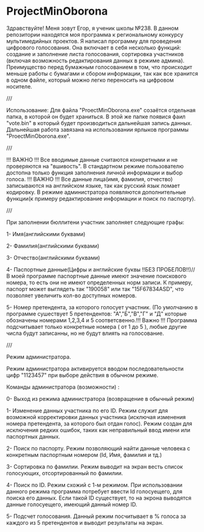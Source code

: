 # ProjectMinOborona
Здравствуйте! Меня зовут Егор, я ученик школы №238. 
В данном репозитории находятся моя программа к региональному конкурсу мультимедийных проектов.
Я написал программу для проведения цифрового голосования. Она включает в себя несколько функций: создание и заполнение листа голосования, сортировка участников (включая возможность редактирования данных в режиме админа).
Преимущество перед бумажным голосованием в том, что происходит меньше работы с бумагами и сбором информации, так как все хранится в одном файле, который можно легко переносить на цифровом носителе.

///

Использование:
Для файла "ProectMinOborona.exe" созаётся отдельная папка, в которой он будет храниться. В этой же папке появися фаил "vote.bin" в который будет производиться дальнейшая запись данных. Дальнейшая работа завязана на использовании ярлыков программы "ProectMinOborona.exe".

///

!!! ВАЖНО !!! Все вводимые данные считаются конкретными и не проверяются на "вшивость".
В стандартном режиме пользователю достопна только функция заполнения личной информации и выбор голоса.
!!! ВАЖНО !!! Все данные лица(имя, фамилия, отчество) записываются на английском языке, так как русский язык ломает кодировку.
В режиме администратора появляются дополнительные функции(к примеру редактирование информации и поиск по паспорту).

///

При заполнении бюллитени участник заполняет следующие графы: 

1- Имя(английскими буквами)

2- Фамилия(английскими буквами)

3- Отчество(английскими буквами)

4- Паспортные данные(Цифры и английские буквы !!БЕЗ ПРОБЕЛОВ!!)//В моей программе паспортные данные имеют значение поискового номера, то есть они не имеют определенных норм записи. К примеру, паспорт может выглядеть так "190058" или так "15F67834ASD", что позволяет увеличить кол-во доступных номеров.

5- Номер претендента, за которого голосует участник. (По умолчанию в программе сушествует 5 претендентов: "А","Б","В","Г" и "Д" которые обозначены номерами 1,2,3,4 и 5 соответсвенно.!!! Важно !!! Программа подсчитывает только конкретные номера ( от 1 до 5 ), любые другие числа будут записанны, но не будут влиять на голосование.

///


Режим администратора.

Режим администратора активируется вводом последовательности цифр "1123457" при выборе действия в обычном режиме.

Команды администратора (возможности) :

0- Выход из режима администратора (возвращение в обычный режим)

1- Изменение данных участника по его ID. Режим служит для возможной корректировки данных участника (исключая изменения номера претендента, за которого был отдан голос). Режим создан для исключения редких ошибок, таких как неправильный ввод имени или паспортных данных.

2- Поиск по паспорту. Режим позволяющий найти данные человека с конкретным паспортным номером (Id, Имя, фамилия и тд.)

3- Сортировка по фамилии. Режим выводит на экран весть список голосующих, отсортированный по фамилии. 

4- Поиск по ID. Режим схожий с 1-м режимом. При использовании данного режима программа потребует ввести Id голосуещего, для поиска его данных. Если такой ID существует, то на экрона выводятся данные голосуещего, имеющий данный номер ID.

5- Подсчет голосования. Данный режим посчитывает в % голоса за каждого из 5 претендентов и выводит результаты на экран.

